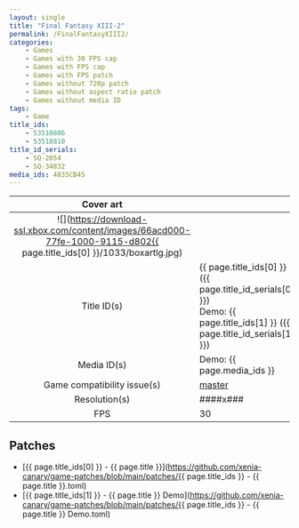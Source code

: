 ```yaml
---
layout: single
title: "Final Fantasy XIII-2"
permalink: /FinalFantasyXIII2/
categories:
    - Games
    - Games with 30 FPS cap
    - Games with FPS cap
    - Games with FPS patch
    - Games without 720p patch
    - Games without aspect ratio patch
    - Games without media ID
tags:
    - Game
title_ids:
    - 53510806
    - 53518810
title_id_serials:
    - SQ-2054
    - SQ-34832
media_ids: 4835CB45
---
```


| Cover art                   |                                                                                           |
| :-------:                   | :-                                                                                        |
| ![](https://download-ssl.xbox.com/content/images/66acd000-77fe-1000-9115-d802{{ page.title_ids[0] }}/1033/boxartlg.jpg) |
| Title ID(s)                 | {{ page.title_ids[0] }} ({{ page.title_id_serials[0] }})<br>Demo: {{ page.title_ids[1] }} ({{ page.title_id_serials[1] }}) |
| Media ID(s)                 | Demo: {{ page.media_ids }}                                                                |
| Game compatibility issue(s) | [master](https://github.com/xenia-project/game-compatibility/issues/947)                  |
| Resolution(s)               | ####x###                                                                                  |
| FPS                         | 30                                                                                        |

## Patches
* [{{ page.title_ids[0] }} - {{ page.title }}](https://github.com/xenia-canary/game-patches/blob/main/patches/{{ page.title_ids }} - {{ page.title }}.toml)
* [{{ page.title_ids[1] }} - {{ page.title }} Demo](https://github.com/xenia-canary/game-patches/blob/main/patches/{{ page.title_ids }} - {{ page.title }} Demo.toml)
